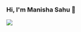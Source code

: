 ### Hi, I'm Manisha Sahu 👋
<p align="left">
  <img src="https://media.giphy.com/media/Fnf37VLSB2YB3Fw3dp/giphy.gif">
  </p>
